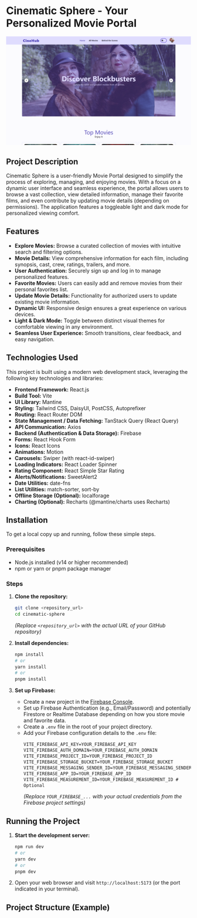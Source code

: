 # Cinematic Sphere - Your Personalized Movie Portal

![Project Screenshot Placeholder](src/assets/websiteScreenShot/1.png)

## Project Description

Cinematic Sphere is a user-friendly Movie Portal designed to simplify the process of exploring, managing, and enjoying movies. With a focus on a dynamic user interface and seamless experience, the portal allows users to browse a vast collection, view detailed information, manage their favorite films, and even contribute by updating movie details (depending on permissions). The application features a toggleable light and dark mode for personalized viewing comfort.

## Features

* **Explore Movies:** Browse a curated collection of movies with intuitive search and filtering options.
* **Movie Details:** View comprehensive information for each film, including synopsis, cast, crew, ratings, trailers, and more.
* **User Authentication:** Securely sign up and log in to manage personalized features.
* **Favorite Movies:** Users can easily add and remove movies from their personal favorites list.
* **Update Movie Details:** Functionality for authorized users to update existing movie information.
* **Dynamic UI:** Responsive design ensures a great experience on various devices.
* **Light & Dark Mode:** Toggle between distinct visual themes for comfortable viewing in any environment.
* **Seamless User Experience:** Smooth transitions, clear feedback, and easy navigation.

## Technologies Used

This project is built using a modern web development stack, leveraging the following key technologies and libraries:

* **Frontend Framework:** React.js
* **Build Tool:** Vite
* **UI Library:** Mantine
* **Styling:** Tailwind CSS, DaisyUI, PostCSS, Autoprefixer
* **Routing:** React Router DOM
* **State Management / Data Fetching:** TanStack Query (React Query)
* **API Communication:** Axios
* **Backend (Authentication & Data Storage):** Firebase
* **Forms:** React Hook Form
* **Icons:** React Icons
* **Animations:** Motion
* **Carousels:** Swiper (with react-id-swiper)
* **Loading Indicators:** React Loader Spinner
* **Rating Component:** React Simple Star Rating
* **Alerts/Notifications:** SweetAlert2
* **Date Utilities:** date-fns
* **List Utilities:** match-sorter, sort-by
* **Offline Storage (Optional):** localforage
* **Charting (Optional):** Recharts (@mantine/charts uses Recharts)

## Installation

To get a local copy up and running, follow these simple steps.

### Prerequisites

* Node.js installed (v14 or higher recommended)
* npm or yarn or pnpm package manager

### Steps

1.  **Clone the repository:**
    ```bash
    git clone <repository_url>
    cd cinematic-sphere
    ```
    *(Replace `<repository_url>` with the actual URL of your GitHub repository)*

2.  **Install dependencies:**
    ```bash
    npm install
    # or
    yarn install
    # or
    pnpm install
    ```

3.  **Set up Firebase:**
    * Create a new project in the [Firebase Console](https://console.firebase.google.com/).
    * Set up Firebase Authentication (e.g., Email/Password) and potentially Firestore or Realtime Database depending on how you store movie and favorite data.
    * Create a `.env` file in the root of your project directory.
    * Add your Firebase configuration details to the `.env` file:
        ```env
        VITE_FIREBASE_API_KEY=YOUR_FIREBASE_API_KEY
        VITE_FIREBASE_AUTH_DOMAIN=YOUR_FIREBASE_AUTH_DOMAIN
        VITE_FIREBASE_PROJECT_ID=YOUR_FIREBASE_PROJECT_ID
        VITE_FIREBASE_STORAGE_BUCKET=YOUR_FIREBASE_STORAGE_BUCKET
        VITE_FIREBASE_MESSAGING_SENDER_ID=YOUR_FIREBASE_MESSAGING_SENDER_ID
        VITE_FIREBASE_APP_ID=YOUR_FIREBASE_APP_ID
        VITE_FIREBASE_MEASUREMENT_ID=YOUR_FIREBASE_MEASUREMENT_ID # Optional
        ```
      *(Replace `YOUR_FIREBASE_...` with your actual credentials from the Firebase project settings)*


## Running the Project

1.  **Start the development server:**
    ```bash
    npm run dev
    # or
    yarn dev
    # or
    pnpm dev
    ```

2.  Open your web browser and visit `http://localhost:5173` (or the port indicated in your terminal).

## Project Structure (Example)